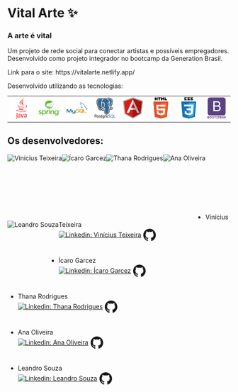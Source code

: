 <h1>Vital Arte ✨</h1>

<h3> A arte é vital </h3>

<p> Um projeto de rede social para conectar artistas e possíveis empregadores. Desenvolvido como projeto integrador no bootcamp da Generation Brasil.</p>

<p> Link para o site: https://vitalarte.netlify.app/</p>

<div align="left">
	<p>Desenvolvido utilizando as tecnologias:</p>
	<table>
			<tr>
        <td><img width="60px" src="https://raw.githubusercontent.com/devicons/devicon/9f4f5cdb393299a81125eb5127929ea7bfe42889/icons/java/java-plain-wordmark.svg" alt="Java"></td>
        <td><img width="60px" src="https://raw.githubusercontent.com/devicons/devicon/9f4f5cdb393299a81125eb5127929ea7bfe42889/icons/spring/spring-original-wordmark.svg" alt="SpringBoot"></td>
        <td><img width="60px" src="https://raw.githubusercontent.com/devicons/devicon/9f4f5cdb393299a81125eb5127929ea7bfe42889/icons/mysql/mysql-original-wordmark.svg" alt="MySQL"></td>
        <td><img width="60px" src="https://raw.githubusercontent.com/devicons/devicon/00f02ef57fb7601fd1ddcc2fe6fe670fef3ae3e4/icons/postgresql/postgresql-original-wordmark.svg" alt="Postgres"></td>
        <td><img width="60px" src="https://raw.githubusercontent.com/devicons/devicon/00f02ef57fb7601fd1ddcc2fe6fe670fef3ae3e4/icons/angularjs/angularjs-original.svg" alt="Angular"></td>
        <td><img width="60px" src="https://raw.githubusercontent.com/devicons/devicon/00f02ef57fb7601fd1ddcc2fe6fe670fef3ae3e4/icons/html5/html5-original-wordmark.svg" alt="HTML5"></td>
        <td><img width="60px" src="https://raw.githubusercontent.com/devicons/devicon/00f02ef57fb7601fd1ddcc2fe6fe670fef3ae3e4/icons/css3/css3-original-wordmark.svg" alt="CSS3"></td>
        <td><img width="60px" src="https://raw.githubusercontent.com/devicons/devicon/00f02ef57fb7601fd1ddcc2fe6fe670fef3ae3e4/icons/bootstrap/bootstrap-plain-wordmark.svg" alt="Bootstrap"></td>
			</tr>
	</table>
</div>

<h2>Os desenvolvedores:</h2>


<img src="https://i.imgur.com/SN9z9rg.png" align="left" height="150px" alt="Vinícius Teixeira">
<img src="https://i.imgur.com/efusDB0.png" align="left" height="150px" alt="Ícaro Garcez">
<img src="https://i.imgur.com/GvuXafm.png" align="left" height="150px" alt="Thana Rodrigues">
<img src="https://i.imgur.com/DSagreU.png" align="left" height="150px" alt="Ana Oliveira">
<img src="https://i.imgur.com/YeUUyhk.png" align="left" height="150px" alt="Leandro Souza"><br><br><br><br><br><br><br>

<ul>
  <li>Vinícius Teixeira<br>
    <a href="https://www.linkedin.com/in/vinicius-teixeira-ti/" target="_blank"><img src="https://user-images.githubusercontent.com/86307791/130513253-0a426745-3f6f-4538-a04b-c994f62b82dc.png" align="center" height="30" width="30" alt="Linkedin: Vinícius Teixeira"></a>
    <a href="https://github.com/viniciussti" target="_blank"><img src="https://raw.githubusercontent.com/devicons/devicon/00f02ef57fb7601fd1ddcc2fe6fe670fef3ae3e4/icons/github/github-original.svg" align="center" height="30" width="30" alt="Github: Vinícius Teixeira"></a>
  </li><br><br>
  <li>Ícaro Garcez<br>
    <a href="http://www.linkedin.com/in/icarusgarcez" target="_blank"><img src="https://user-images.githubusercontent.com/86307791/130513253-0a426745-3f6f-4538-a04b-c994f62b82dc.png" align="center" height="30" width="30" alt="Linkedin: Ícaro Garcez"></a>
    <a href="https://github.com/icarogarcez" target="_blank"><img src="https://raw.githubusercontent.com/devicons/devicon/00f02ef57fb7601fd1ddcc2fe6fe670fef3ae3e4/icons/github/github-original.svg" align="center" height="30" width="30" alt="Github: Ícaro Garcez"></a>
  </li><br><br>
  <li>Thana Rodrigues<br>
    <a href="https://www.linkedin.com/in/thanailde-rodrigues0707/" target="_blank"><img src="https://user-images.githubusercontent.com/86307791/130513253-0a426745-3f6f-4538-a04b-c994f62b82dc.png" align="center" height="30" width="30" alt="Linkedin: Thana Rodrigues"></a>
    <a href="https://github.com/strangerthana" target="_blank"><img src="https://raw.githubusercontent.com/devicons/devicon/00f02ef57fb7601fd1ddcc2fe6fe670fef3ae3e4/icons/github/github-original.svg" align="center" height="30" width="30" alt="Github: Thana Rodrigues"></a>
  </li><br><br>
  <li>Ana Oliveira<br>
    <a href="https://www.linkedin.com/in/anaolisilva/" target="_blank"><img src="https://user-images.githubusercontent.com/86307791/130513253-0a426745-3f6f-4538-a04b-c994f62b82dc.png" align="center" height="30" width="30" alt="Linkedin: Ana Oliveira"></a>
    <a href="https://github.com/anaolisilva" target="_blank"><img src="https://raw.githubusercontent.com/devicons/devicon/00f02ef57fb7601fd1ddcc2fe6fe670fef3ae3e4/icons/github/github-original.svg" align="center" height="30" width="30" alt="Github: Ana Oliveira"></a>
  </li><br><br>
  <li>Leandro Souza<br>
    <a href="https://www.linkedin.com/in/leandro-de-souza-25100000" target="_blank"><img src="https://user-images.githubusercontent.com/86307791/130513253-0a426745-3f6f-4538-a04b-c994f62b82dc.png" align="center" height="30" width="30" alt="Linkedin: Leandro Souza"></a>
    <a href="https://github.com/leandrodesouza25" target="_blank"><img src="https://raw.githubusercontent.com/devicons/devicon/00f02ef57fb7601fd1ddcc2fe6fe670fef3ae3e4/icons/github/github-original.svg" align="center" height="30" width="30" alt="Github: Leandro Souza"></a>
  </li>
</ul>
